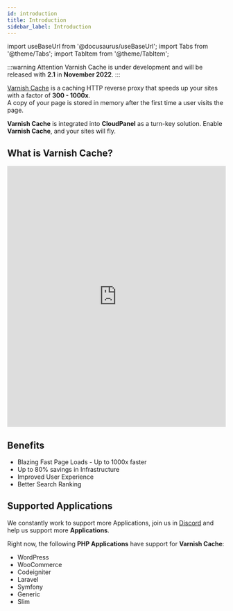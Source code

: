 ```yaml
---
id: introduction
title: Introduction
sidebar_label: Introduction
---
```


import useBaseUrl from '@docusaurus/useBaseUrl';
import Tabs from '@theme/Tabs';
import TabItem from '@theme/TabItem';

:::warning Attention
Varnish Cache is under development and will be released with **2.1** in **November 2022**.
:::

[Varnish Cache](http://varnish-cache.org/intro/index.html#intro) is a caching HTTP reverse proxy that speeds up your sites with a factor of **300 - 1000x**. <br />
A copy of your page is stored in memory after the first time a user visits the page. 

**Varnish Cache** is integrated into **CloudPanel** as a turn-key solution. Enable **Varnish Cache**, and your sites will fly.

## What is Varnish Cache?

<iframe width="100%" height="600" src="https://www.youtube.com/embed/fGD14ChpcL4" title="YouTube video player" frameborder="0" allow="accelerometer; autoplay; clipboard-write; encrypted-media; gyroscope; picture-in-picture" allowfullscreen></iframe>

## Benefits

* Blazing Fast Page Loads - Up to 1000x faster
* Up to 80% savings in Infrastructure
* Improved User Experience
* Better Search Ranking

## Supported Applications

We constantly work to support more Applications, join us in [Discord](https://discord.cloudpanel.io) and help us support more **Applications**.

Right now, the following **PHP Applications** have support for **Varnish Cache**:

* WordPress
* WooCommerce
* Codeigniter
* Laravel
* Symfony
* Generic
* Slim